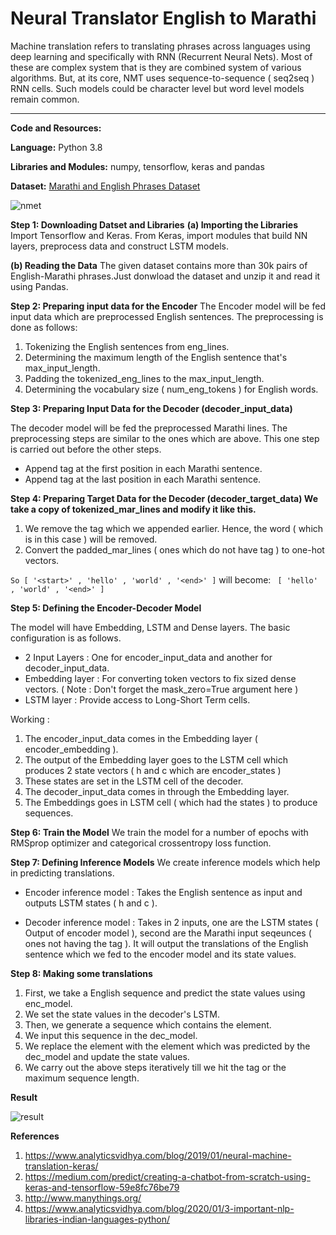 # Neural Translator English to Marathi

Machine translation refers to translating phrases across languages using deep learning and specifically with RNN (Recurrent Neural Nets). Most of these are complex system that is they are combined system of various algorithms. But, at its core, NMT uses sequence-to-sequence ( seq2seq ) RNN cells. Such models could be character level but word level models remain common. 

-----

**Code and Resources:** 

**Language:** Python 3.8

**Libraries and Modules:** numpy, tensorflow, keras and pandas

**Dataset:** [Marathi and English Phrases Dataset](http://www.manythings.org/) 

![nmet](https://github.com/ShrishtiHore/Neural-Translator-English-to-Marathi/blob/main/nmt-model-fast.gif)

**Step 1: Downloading Datset and Libraries**
**(a) Importing the Libraries**
Import Tensorflow and Keras. From Keras, import modules that build NN layers, preprocess data and construct LSTM models.

**(b) Reading the Data**
The given dataset contains more than 30k pairs of English-Marathi phrases.Just donwload the dataset and unzip it and read it using Pandas.

**Step 2: Preparing input data for the Encoder**
The Encoder model will be fed input data which are preprocessed English sentences. The preprocessing is done as follows:

1.   Tokenizing the English sentences from eng_lines.
2.   Determining the maximum length of the English sentence that's max_input_length.
3.   Padding the tokenized_eng_lines to the max_input_length.
4.   Determining the vocabulary size ( num_eng_tokens ) for English words.

**Step 3: Preparing Input Data for the Decoder (decoder_input_data)**

The decoder model will be fed the preprocessed Marathi lines. The preprocessing steps are similar to the ones which are above. This one step is carried out before the other steps.

*  Append <START> tag at the first position in each Marathi sentence.
*  Append <END> tag at the last position in each Marathi sentence.

**Step 4: Preparing Target Data for the Decoder (decoder_target_data)
We take a copy of tokenized_mar_lines and modify it like this.**

1. We remove the <start> tag which we appended earlier. Hence, the word ( which is <start> in this case ) will be removed.
2. Convert the padded_mar_lines ( ones which do not have <start> tag ) to one-hot vectors.

`So [ '<start>' , 'hello' , 'world' , '<end>' ]`
will become:
` [ 'hello' , 'world' , '<end>' ]`

**Step 5: Defining the Encoder-Decoder Model**

The model will have Embedding, LSTM and Dense layers. The basic configuration is as follows.
*   2 Input Layers : One for encoder_input_data and another for decoder_input_data.
*   Embedding layer : For converting token vectors to fix sized dense vectors. ( Note :  Don't forget the mask_zero=True argument here )
*   LSTM layer : Provide access to Long-Short Term cells.

Working : 

1.   The encoder_input_data comes in the Embedding layer (  encoder_embedding ). 
2.   The output of the Embedding layer goes to the LSTM cell which produces 2 state vectors ( h and c which are encoder_states )
3.   These states are set in the LSTM cell of the decoder.
4.   The decoder_input_data comes in through the Embedding layer.
5.   The Embeddings goes in LSTM cell ( which had the states ) to produce sequences.

**Step 6: Train the Model**
We train the model for a number of epochs with RMSprop optimizer and categorical crossentropy loss function.

**Step 7: Defining Inference Models**
We create inference models which help in predicting translations.

* Encoder inference model : Takes the English sentence as input and outputs LSTM states ( h and c ).

* Decoder inference model : Takes in 2 inputs, one are the LSTM states ( Output of encoder model ), second are the Marathi input seqeunces ( ones not having the <start> tag ). It will output the translations of the English sentence which we fed to the encoder model and its state values.

**Step 8: Making some translations**
1.   First, we take a English sequence and predict the state values using enc_model.
2.   We set the state values in the decoder's LSTM.
3.   Then, we generate a sequence which contains the <start> element.
4.   We input this sequence in the dec_model.
5.   We replace the <start> element with the element which was predicted by the dec_model and update the state values.
6.   We carry out the above steps iteratively till we hit the <end> tag or the maximum sequence length.
  
**Result**

![result](https://github.com/ShrishtiHore/Neural-Translator-English-to-Marathi/blob/main/res.PNG)

**References**

1. https://www.analyticsvidhya.com/blog/2019/01/neural-machine-translation-keras/
2. https://medium.com/predict/creating-a-chatbot-from-scratch-using-keras-and-tensorflow-59e8fc76be79
3. http://www.manythings.org/
4. https://www.analyticsvidhya.com/blog/2020/01/3-important-nlp-libraries-indian-languages-python/
